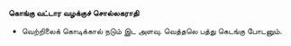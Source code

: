 **கொங்கு வட்டார வழக்குச் சொல்லகராதி**
- வெற்றிலைக் கொடிக்கால் நடும் இட அளவு. வெத்தலெ பத்து கெடங்கு போடனும்.


